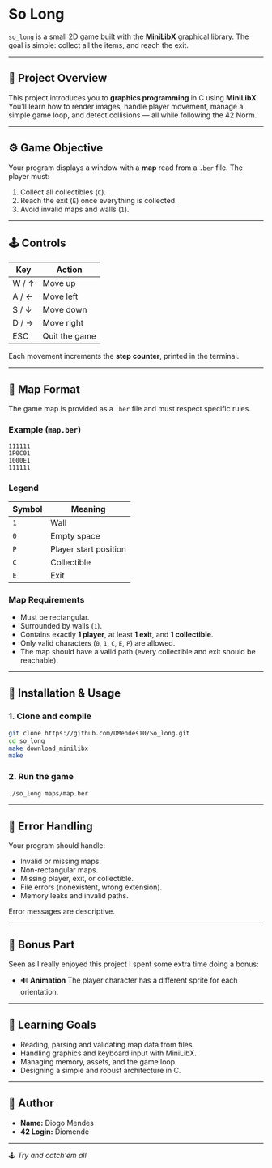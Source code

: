 # So Long

`so_long` is a small 2D game built with the **MiniLibX** graphical library.
The goal is simple: collect all the items, and reach the exit.

---

## 🧠 Project Overview

This project introduces you to **graphics programming** in C using **MiniLibX**.
You’ll learn how to render images, handle player movement, manage a simple game loop, and detect collisions — all while following the 42 Norm.

---

## ⚙️ Game Objective

Your program displays a window with a **map** read from a `.ber` file.
The player must:

1. Collect all collectibles (`C`).
2. Reach the exit (`E`) once everything is collected.
3. Avoid invalid maps and walls (`1`).

---

## 🕹️ Controls

| Key   | Action        |
| ----- | ------------- |
| W / ↑ | Move up       |
| A / ← | Move left     |
| S / ↓ | Move down     |
| D / → | Move right    |
| ESC   | Quit the game |

Each movement increments the **step counter**, printed in the terminal.

---

## 📄 Map Format

The game map is provided as a `.ber` file and must respect specific rules.

### Example (`map.ber`)

```
111111
1P0C01
1000E1
111111
```

### Legend

| Symbol | Meaning               |
| ------ | --------------------- |
| `1`    | Wall                  |
| `0`    | Empty space           |
| `P`    | Player start position |
| `C`    | Collectible           |
| `E`    | Exit                  |

### Map Requirements

* Must be rectangular.
* Surrounded by walls (`1`).
* Contains exactly **1 player**, at least **1 exit**, and **1 collectible**.
* Only valid characters (`0`, `1`, `C`, `E`, `P`) are allowed.
* The map should have a valid path (every collectible and exit should be reachable).

---

## 🧰 Installation & Usage

### 1. Clone and compile

```bash
git clone https://github.com/DMendes10/So_long.git
cd so_long
make download_minilibx
make 
```

### 2. Run the game

```bash
./so_long maps/map.ber
```

---


## 🧮 Error Handling

Your program should handle:

* Invalid or missing maps.
* Non-rectangular maps.
* Missing player, exit, or collectible.
* File errors (nonexistent, wrong extension).
* Memory leaks and invalid paths.

Error messages are descriptive.

---

## 🌟 Bonus Part

Seen as I really enjoyed this project I spent some extra time doing a bonus:

* 🔊 **Animation** The player character has a different sprite for each orientation.

---

## 🧠 Learning Goals

* Reading, parsing and validating map data from files.
* Handling graphics and keyboard input with MiniLibX.
* Managing memory, assets, and the game loop.
* Designing a simple and robust architecture in C.

---

## 👤 Author

* **Name:** Diogo Mendes
* **42 Login:** Diomende

---

🕹️ *Try and catch'em all*
